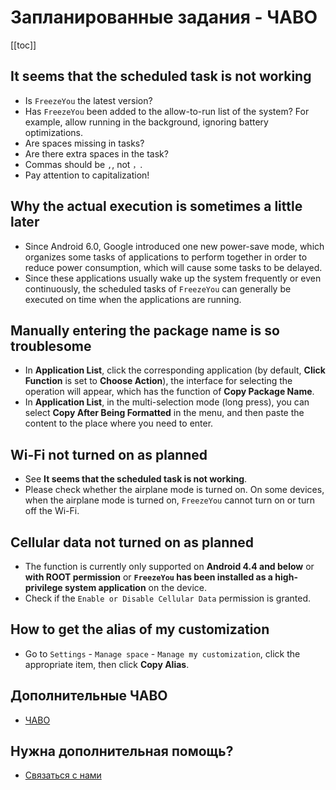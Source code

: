 # Запланированные задания - ЧАВО
[[toc]]

## It seems that the scheduled task is not working
* Is `FreezeYou` the latest version?
* Has `FreezeYou` been added to the allow-to-run list of the system? For example, allow running in the background, ignoring battery optimizations.
* Are spaces missing in tasks? 
* Are there extra spaces in the task?
* Commas should be `,`, not `，`.
* Pay attention to capitalization!

## Why the actual execution is sometimes a little later
* Since Android 6.0, Google introduced one new power-save mode, which organizes some tasks of applications to perform together in order to reduce power consumption, which will cause some tasks to be delayed.
* Since these applications usually wake up the system frequently or even continuously, the scheduled tasks of `FreezeYou` can generally be executed on time when the applications are running.

## Manually entering the package name is so troublesome
* In **Application List**, click the corresponding application (by default, **Click Function** is set to **Choose Action**), the interface for selecting the operation will appear, which has the function of **Copy Package Name**.
* In **Application List**, in the multi-selection mode (long press), you can select **Copy After Being Formatted** in the menu, and then paste the content to the place where you need to enter.<Badge text="6.7+" type="tip" vertical="top"/>

## Wi-Fi not turned on as planned
* See **It seems that the scheduled task is not working**.
* Please check whether the airplane mode is turned on. On some devices, when the airplane mode is turned on, `FreezeYou` cannot turn on or turn off the Wi-Fi.

## Cellular data not turned on as planned
* The function is currently only supported on **Android 4.4 and below** or **with ROOT permission** or **`FreezeYou` has been installed as a high-privilege system application** on the device.
* Check if the `Enable or Disable Cellular Data` permission is granted.

## How to get the alias of my customization
* Go to `Settings` - `Manage space` - `Manage my customization`, click the appropriate item, then click **Copy Alias**.

## Дополнительные ЧАВО
* [ЧАВО](../faq/)

## Нужна дополнительная помощь?
- [Связаться с нами](../about/contactUs.md)

